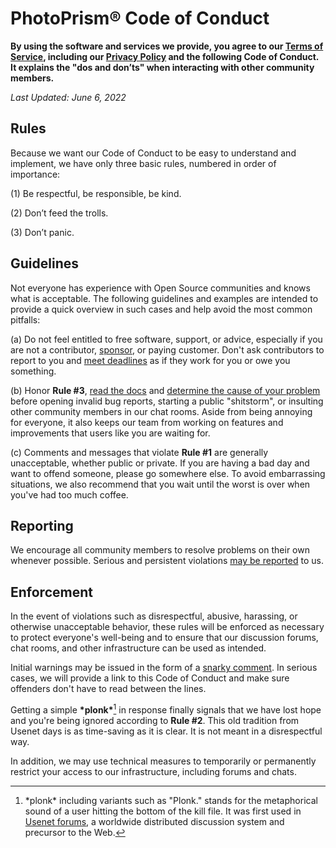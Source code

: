 # PhotoPrism® Code of Conduct

**By using the software and services we provide, you agree to our [Terms of Service](https://photoprism.app/terms), including our [Privacy Policy](https://photoprism.app/privacy) and the following Code of Conduct. It explains the "dos and don’ts" when interacting with other community members.**

*Last Updated: June 6, 2022*

## Rules

Because we want our Code of Conduct to be easy to understand and implement, we have only three basic rules, numbered in order of importance:

(1) Be respectful, be responsible, be kind.

(2) Don’t feed the trolls.

(3) Don’t panic.

## Guidelines

Not everyone has experience with Open Source communities and knows what is acceptable. The following guidelines and examples are intended to provide a quick overview in such cases and help avoid the most common pitfalls:

(a) Do not feel entitled to free software, support, or advice, especially if you are not a contributor, [sponsor](https://photoprism.app/membership), or paying customer. Don't ask contributors to report to you and [meet deadlines](https://docs.photoprism.app/developer-guide/code-quality/#go-slow-before-you-go-fast) as if they work for you or owe you something.

(b) Honor **Rule &#35;3**, [read the docs](https://docs.photoprism.app) and [determine the cause of your problem](https://docs.photoprism.app/getting-started/troubleshooting/) before opening invalid bug reports, starting a public "shitstorm", or insulting other community members in our chat rooms. Aside from being annoying for everyone, it also keeps our team from working on features and improvements that users like you are waiting for.

(c) Comments and messages that violate **Rule &#35;1** are generally unacceptable, whether public or private. If you are having a bad day and want to offend someone, please go somewhere else. To avoid embarrassing situations, we also recommend that you wait until the worst is over when you've had too much coffee.

## Reporting

We encourage all community members to resolve problems on their own whenever possible. Serious and persistent violations [may be reported](https://photoprism.app/contact) to us.

## Enforcement

In the event of violations such as disrespectful, abusive, harassing, or otherwise unacceptable behavior, these rules will be enforced as necessary to protect everyone's well-being and to ensure that our discussion forums, chat rooms, and other infrastructure can be used as intended.

Initial warnings may be issued in the form of a [snarky comment](https://www.urbandictionary.com/define.php?term=snarky). In serious cases, we will provide a link to this Code of Conduct and make sure offenders don't have to read between the lines.

Getting a simple **\*plonk\***[^1] in response finally signals that we have lost hope and you're being ignored according to **Rule &#35;2**. This old tradition from Usenet days is as time-saving as it is clear. It is not meant in a disrespectful way.

In addition, we may use technical measures to temporarily or permanently restrict your access to our infrastructure, including forums and chats.

[^1]: \*plonk\* including variants such as "Plonk." stands for the metaphorical sound of a user hitting the bottom of the kill file. It was first used in [Usenet forums](https://en.everybodywiki.com/Plonk_(Usenet)), a worldwide distributed discussion system and precursor to the Web.
